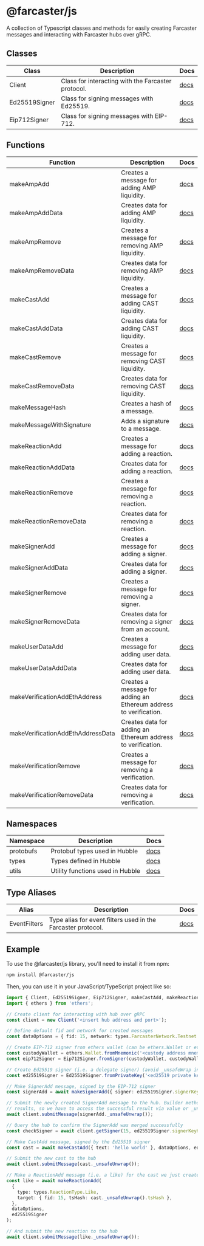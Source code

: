# @farcaster/js

A collection of Typescript classes and methods for easily creating Farcaster messages and interacting with Farcaster hubs over gRPC.

## Classes

| Class         | Description                                        | Docs                            |
| ------------- | -------------------------------------------------- | ------------------------------- |
| Client        | Class for interacting with the Farcaster protocol. | [docs](./docs/Client.md)        |
| Ed25519Signer | Class for signing messages with Ed25519.           | [docs](./docs/Ed25519Signer.md) |
| Eip712Signer  | Class for signing messages with EIP-712.           | [docs](./docs/Eip712Signer.md)  |

## Functions

| Function                          | Description                                                       | Docs                                                          |
| --------------------------------- | ----------------------------------------------------------------- | ------------------------------------------------------------- |
| makeAmpAdd                        | Creates a message for adding AMP liquidity.                       | [docs](./docs/functions.md#makeampadd)                        |
| makeAmpAddData                    | Creates data for adding AMP liquidity.                            | [docs](./docs/functions.md#makeampadddata)                    |
| makeAmpRemove                     | Creates a message for removing AMP liquidity.                     | [docs](./docs/functions.md#makeampremove)                     |
| makeAmpRemoveData                 | Creates data for removing AMP liquidity.                          | [docs](./docs/functions.md#makeampremovedata)                 |
| makeCastAdd                       | Creates a message for adding CAST liquidity.                      | [docs](./docs/functions.md#makecastadd)                       |
| makeCastAddData                   | Creates data for adding CAST liquidity.                           | [docs](./docs/functions.md#makecastadddata)                   |
| makeCastRemove                    | Creates a message for removing CAST liquidity.                    | [docs](./docs/functions.md#makecastremove)                    |
| makeCastRemoveData                | Creates data for removing CAST liquidity.                         | [docs](./docs/functions.md#makecastremovedata)                |
| makeMessageHash                   | Creates a hash of a message.                                      | [docs](./docs/functions.md#makemessagehash)                   |
| makeMessageWithSignature          | Adds a signature to a message.                                    | [docs](./docs/functions.md#makemessagewithsignature)          |
| makeReactionAdd                   | Creates a message for adding a reaction.                          | [docs](./docs/functions.md#makereactionadd)                   |
| makeReactionAddData               | Creates data for adding a reaction.                               | [docs](./docs/functions.md#makereactionadddata)               |
| makeReactionRemove                | Creates a message for removing a reaction.                        | [docs](./docs/functions.md#makereactionremove)                |
| makeReactionRemoveData            | Creates data for removing a reaction.                             | [docs](./docs/functions.md#makereactionremovedata)            |
| makeSignerAdd                     | Creates a message for adding a signer.                            | [docs](./docs/functions.md#makesigneradd)                     |
| makeSignerAddData                 | Creates data for adding a signer.                                 | [docs](./docs/functions.md#makesigneradddata)                 |
| makeSignerRemove                  | Creates a message for removing a signer.                          | [docs](./docs/functions.md#makesignerremove)                  |
| makeSignerRemoveData              | Creates data for removing a signer from an account.               | [docs](./docs/functions.md#makesignerremovedata)              |
| makeUserDataAdd                   | Creates a message for adding user data.                           | [docs](./docs/functions.md#makeuserdataadd)                   |
| makeUserDataAddData               | Creates data for adding user data.                                | [docs](./docs/functions.md#makeuserdataadddata)               |
| makeVerificationAddEthAddress     | Creates a message for adding an Ethereum address to verification. | [docs](./docs/functions.md#makeverificationaddethaddress)     |
| makeVerificationAddEthAddressData | Creates data for adding an Ethereum address to verification.      | [docs](./docs/functions.md#makeverificationaddethaddressdata) |
| makeVerificationRemove            | Creates a message for removing a verification.                    | [docs](./docs/functions.md#makeverificationremove)            |
| makeVerificationRemoveData        | Creates data for removing a verification.                         | [docs](./functions.md#makeverificationremovedata)             |

## Namespaces

| Namespace | Description                      | Docs                        |
| --------- | -------------------------------- | --------------------------- |
| protobufs | Protobuf types used in Hubble    | [docs](./docs/protobufs.md) |
| types     | Types defined in Hubble          | [docs](./docs/types.md)     |
| utils     | Utility functions used in Hubble | [docs](./docs/utils.md)     |

## Type Aliases

| Alias        | Description                                                  | Docs                                 |
| ------------ | ------------------------------------------------------------ | ------------------------------------ |
| EventFilters | Type alias for event filters used in the Farcaster protocol. | [docs](./docs/types.md#eventfilters) |

## Example

To use the @farcaster/js library, you'll need to install it from npm:

```bash
npm install @farcaster/js
```

Then, you can use it in your JavaScript/TypeScript project like so:

```typescript
import { Client, Ed25519Signer, Eip712Signer, makeCastAdd, makeReactionAdd, makeSignerAdd, types } from '@farcaster/js';
import { ethers } from 'ethers';

// Create client for interacting with hub over gRPC
const client = new Client('<insert hub address and port>');

// Define default fid and network for created messages
const dataOptions = { fid: 15, network: types.FarcasterNetwork.Testnet };

// Create EIP-712 signer from ethers wallet (can be ethers.Wallet or ethers.JsonRpcSigner) (avoid _unsafeWrap in production)
const custodyWallet = ethers.Wallet.fromMnemonic('<custody address mnemonic>');
const eip712Signer = Eip712Signer.fromSigner(custodyWallet, custodyWallet.address)._unsafeUnwrap();

// Create Ed25519 signer (i.e. a delegate signer) (avoid _unsafeWrap in production)
const ed25519Signer = Ed25519Signer.fromPrivateKey('<ed25519 private key>')._unsafeUnwrap();

// Make SignerAdd message, signed by the EIP-712 signer
const signerAdd = await makeSignerAdd({ signer: ed25519Signer.signerKeyHex }, dataOptions, eip712Signer);

// Submit the newly created SignerAdd message to the hub. Builder methods return neverthrow
// results, so we have to access the successful result via value or _unsafeUnwrap()
await client.submitMessage(signerAdd._unsafeUnwrap());

// Query the hub to confirm the SignerAdd was merged successfully
const checkSigner = await client.getSigner(15, ed25519Signer.signerKeyHex);

// Make CastAdd message, signed by the Ed25519 signer
const cast = await makeCastAdd({ text: 'hello world' }, dataOptions, ed25519Signer);

// Submit the new cast to the hub
await client.submitMessage(cast._unsafeUnwrap());

// Make a ReactionAdd message (i.e. a like) for the cast we just created
const like = await makeReactionAdd(
  {
    type: types.ReactionType.Like,
    target: { fid: 15, tsHash: cast._unsafeUnwrap().tsHash },
  },
  dataOptions,
  ed25519Signer
);

// And submit the new reaction to the hub
await client.submitMessage(like._unsafeUnwrap());
```
